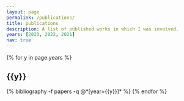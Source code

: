 ```yaml
---
layout: page
permalink: /publications/
title: publications
description: A list of published works in which I was involved.
years: [2023, 2022, 2021]
nav: true
---
```


<div class="publications">

{% for y in page.years %}
  <h2 class="year">{{y}}</h2>
  {% bibliography -f papers -q @*[year={{y}}]* %}
{% endfor %}

</div>
